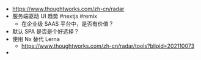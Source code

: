 - https://www.thoughtworks.com/zh-cn/radar
- 服务端驱动 UI 趋势 #nextjs #remix
  - 在企业级 SAAS 平台中，是否有价值？
- 默认 SPA 是否是个好选择？
- 使用 Nx 替代 Lerna
  - https://www.thoughtworks.com/zh-cn/radar/tools?blipid=202110073
-

